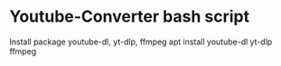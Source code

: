# Youtube-Converter bash script
Install package youtube-dl, yt-dlp, ffmpeg
apt install youtube-dl yt-dlp ffmpeg

